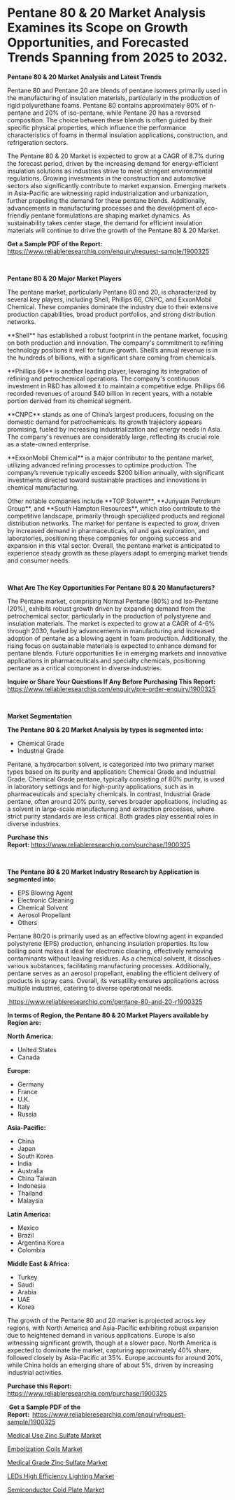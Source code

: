 <p><h1>Pentane 80 & 20 Market Analysis Examines its Scope on Growth Opportunities, and Forecasted Trends Spanning from 2025 to 2032.</h1></p><p><strong>Pentane 80 & 20 Market Analysis and Latest Trends</strong></p>
<p><p>Pentane 80 and Pentane 20 are blends of pentane isomers primarily used in the manufacturing of insulation materials, particularly in the production of rigid polyurethane foams. Pentane 80 contains approximately 80% of n-pentane and 20% of iso-pentane, while Pentane 20 has a reversed composition. The choice between these blends is often guided by their specific physical properties, which influence the performance characteristics of foams in thermal insulation applications, construction, and refrigeration sectors.</p><p>The Pentane 80 & 20 Market is expected to grow at a CAGR of 8.7% during the forecast period, driven by the increasing demand for energy-efficient insulation solutions as industries strive to meet stringent environmental regulations. Growing investments in the construction and automotive sectors also significantly contribute to market expansion. Emerging markets in Asia-Pacific are witnessing rapid industrialization and urbanization, further propelling the demand for these pentane blends. Additionally, advancements in manufacturing processes and the development of eco-friendly pentane formulations are shaping market dynamics. As sustainability takes center stage, the demand for efficient insulation materials will continue to drive the growth of the Pentane 80 & 20 Market.</p></p>
<p><strong>Get a Sample PDF of the Report:&nbsp;</strong> <a href="https://www.reliableresearchiq.com/enquiry/request-sample/1900325?utm_campaign=1877&utm_medium=2&utm_source=Github&utm_content=ia&utm_term=04022025&utm_id=pentane-80-20">https://www.reliableresearchiq.com/enquiry/request-sample/1900325</a></p>
<p>&nbsp;</p>
<p><strong>Pentane 80 & 20 Major Market Players</strong></p>
<p><p>The pentane market, particularly Pentane 80 and 20, is characterized by several key players, including Shell, Phillips 66, CNPC, and ExxonMobil Chemical. These companies dominate the industry due to their extensive production capabilities, broad product portfolios, and strong distribution networks.</p><p>**Shell** has established a robust footprint in the pentane market, focusing on both production and innovation. The company's commitment to refining technology positions it well for future growth. Shell’s annual revenue is in the hundreds of billions, with a significant share coming from chemicals.</p><p>**Phillips 66** is another leading player, leveraging its integration of refining and petrochemical operations. The company's continuous investment in R&D has allowed it to maintain a competitive edge. Phillips 66 recorded revenues of around $40 billion in recent years, with a notable portion derived from its chemical segment.</p><p>**CNPC** stands as one of China’s largest producers, focusing on the domestic demand for petrochemicals. Its growth trajectory appears promising, fueled by increasing industrialization and energy needs in Asia. The company's revenues are considerably large, reflecting its crucial role as a state-owned enterprise.</p><p>**ExxonMobil Chemical** is a major contributor to the pentane market, utilizing advanced refining processes to optimize production. The company’s revenue typically exceeds $200 billion annually, with significant investments directed toward sustainable practices and innovations in chemical manufacturing.</p><p>Other notable companies include **TOP Solvent**, **Junyuan Petroleum Group**, and **South Hampton Resources**, which also contribute to the competitive landscape, primarily through specialized products and regional distribution networks. The market for pentane is expected to grow, driven by increased demand in pharmaceuticals, oil and gas exploration, and laboratories, positioning these companies for ongoing success and expansion in this vital sector. Overall, the pentane market is anticipated to experience steady growth as these players adapt to emerging market trends and consumer needs.</p></p>
<p>&nbsp;</p>
<p><strong>What Are The Key Opportunities For Pentane 80 & 20 Manufacturers?</strong></p>
<p><p>The Pentane market, comprising Normal Pentane (80%) and Iso-Pentane (20%), exhibits robust growth driven by expanding demand from the petrochemical sector, particularly in the production of polystyrene and insulation materials. The market is expected to grow at a CAGR of 4-6% through 2030, fueled by advancements in manufacturing and increased adoption of pentane as a blowing agent in foam production. Additionally, the rising focus on sustainable materials is expected to enhance demand for pentane blends. Future opportunities lie in emerging markets and innovative applications in pharmaceuticals and specialty chemicals, positioning pentane as a critical component in diverse industries.</p></p>
<p><strong>Inquire or Share Your Questions If Any Before Purchasing This Report:</strong> <a href="https://www.reliableresearchiq.com/enquiry/pre-order-enquiry/1900325?utm_campaign=1877&utm_medium=2&utm_source=Github&utm_content=ia&utm_term=04022025&utm_id=pentane-80-20">https://www.reliableresearchiq.com/enquiry/pre-order-enquiry/1900325</a></p>
<p>&nbsp;</p>
<p><strong>Market Segmentation</strong></p>
<p><strong>The Pentane 80 & 20 Market Analysis by types is segmented into:</strong></p>
<p><ul><li>Chemical Grade</li><li>Industrial Grade</li></ul></p>
<p><p>Pentane, a hydrocarbon solvent, is categorized into two primary market types based on its purity and application: Chemical Grade and Industrial Grade. Chemical Grade pentane, typically consisting of 80% purity, is used in laboratory settings and for high-purity applications, such as in pharmaceuticals and specialty chemicals. In contrast, Industrial Grade pentane, often around 20% purity, serves broader applications, including as a solvent in large-scale manufacturing and extraction processes, where strict purity standards are less critical. Both grades play essential roles in diverse industries.</p></p>
<p><strong>Purchase this Report:&nbsp;</strong><a href="https://www.reliableresearchiq.com/purchase/1900325?utm_campaign=1877&utm_medium=2&utm_source=Github&utm_content=ia&utm_term=04022025&utm_id=pentane-80-20">https://www.reliableresearchiq.com/purchase/1900325</a></p>
<p>&nbsp;</p>
<p><strong>The Pentane 80 & 20 Market Industry Research by Application is segmented into:</strong></p>
<p><ul><li>EPS Blowing Agent</li><li>Electronic Cleaning</li><li>Chemical Solvent</li><li>Aerosol Propellant</li><li>Others</li></ul></p>
<p><p>Pentane 80/20 is primarily used as an effective blowing agent in expanded polystyrene (EPS) production, enhancing insulation properties. Its low boiling point makes it ideal for electronic cleaning, effectively removing contaminants without leaving residues. As a chemical solvent, it dissolves various substances, facilitating manufacturing processes. Additionally, pentane serves as an aerosol propellant, enabling the efficient delivery of products in spray cans. Overall, its versatility ensures applications across multiple industries, catering to diverse operational needs.</p></p>
<p><a href="https://www.reliableresearchiq.com/pentane-80-and-20-r1900325?utm_campaign=1877&utm_medium=2&utm_source=Github&utm_content=ia&utm_term=04022025&utm_id=pentane-80-20">&nbsp;https://www.reliableresearchiq.com/pentane-80-and-20-r1900325</a></p>
<p><strong>In terms of Region, the Pentane 80 & 20 Market Players available by Region are:</strong></p>
<p>
    <p> <strong> North America: </strong>
        <ul>
            <li>United States</li>
            <li>Canada</li>
        </ul>
        </p> 
    <p> <strong> Europe: </strong>
        <ul>
            <li>Germany</li>
            <li>France</li>
            <li>U.K.</li>
            <li>Italy</li>
            <li>Russia</li>
        </ul>
        </p> 
    <p> <strong> Asia-Pacific: </strong>
        <ul>
            <li>China</li>
            <li>Japan</li>
            <li>South Korea</li>
            <li>India</li>
            <li>Australia</li>
            <li>China Taiwan</li>
            <li>Indonesia</li>
            <li>Thailand</li>
            <li>Malaysia</li>
        </ul>
        </p> 
    <p> <strong> Latin America: </strong>
        <ul>
            <li>Mexico</li>
            <li>Brazil</li>
            <li>Argentina Korea</li>
            <li>Colombia</li>
        </ul>
        </p> 
    <p> <strong> Middle East & Africa: </strong>
        <ul>
            <li>Turkey</li>
            <li>Saudi</li>
            <li>Arabia</li>
            <li>UAE</li>
            <li>Korea</li>
        </ul>
    </p>
    </p>
<p><p>The growth of the Pentane 80 and 20 market is projected across key regions, with North America and Asia-Pacific exhibiting robust expansion due to heightened demand in various applications. Europe is also witnessing significant growth, though at a slower pace. North America is expected to dominate the market, capturing approximately 40% share, followed closely by Asia-Pacific at 35%. Europe accounts for around 20%, while China holds an emerging share of about 5%, driven by increasing industrial activities.</p></p>
<p><strong>Purchase this Report: </strong><a href="https://www.reliableresearchiq.com/purchase/1900325?utm_campaign=1877&utm_medium=2&utm_source=Github&utm_content=ia&utm_term=04022025&utm_id=pentane-80-20">https://www.reliableresearchiq.com/purchase/1900325</a></p>
<p>&nbsp;<strong>Get a Sample PDF of the Report:&nbsp;&nbsp;</strong><a href="https://www.reliableresearchiq.com/enquiry/request-sample/1900325?utm_campaign=1877&utm_medium=2&utm_source=Github&utm_content=ia&utm_term=04022025&utm_id=pentane-80-20">https://www.reliableresearchiq.com/enquiry/request-sample/1900325</a></p>
<p><strong></strong></p>
<p><p><a href="https://github.com/abedlagagica4/Market-Research-Report-List-1/blob/main/medical-use-zinc-sulfate-market.md?utm_campaign=1877&utm_medium=2&utm_source=Github&utm_content=ia&utm_term=04022025&utm_id=pentane-80-20">Medical Use Zinc Sulfate Market</a></p><p><a href="https://www.linkedin.com/pulse/growth-potential-embolization-coils-market-trend-analysis-e52ke?utm_campaign=1877&utm_medium=2&utm_source=Github&utm_content=ia&utm_term=04022025&utm_id=pentane-80-20">Embolization Coils Market</a></p><p><a href="https://github.com/birbamanan03/Market-Research-Report-List-1/blob/main/medical-grade-zinc-sulfate-market.md?utm_campaign=1877&utm_medium=2&utm_source=Github&utm_content=ia&utm_term=04022025&utm_id=pentane-80-20">Medical Grade Zinc Sulfate Market</a></p><p><a href="https://www.linkedin.com/pulse/comprehensive-analysis-leds-high-efficiency-lighting-market-pqcpe?utm_campaign=1877&utm_medium=2&utm_source=Github&utm_content=ia&utm_term=04022025&utm_id=pentane-80-20">LEDs High Efficiency Lighting Market</a></p><p><a href="https://www.linkedin.com/pulse/forecasting-future-in-depth-analysis-semiconductor-cold-totae?utm_campaign=1877&utm_medium=2&utm_source=Github&utm_content=ia&utm_term=04022025&utm_id=pentane-80-20">Semiconductor Cold Plate Market</a></p></p>